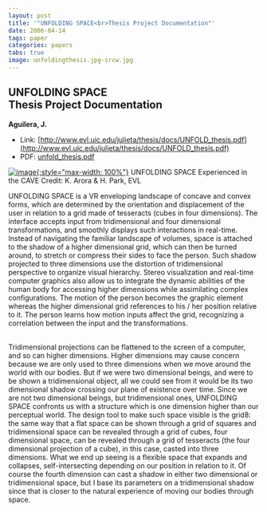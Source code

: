 ```yaml
---
layout: post
title: '"UNFOLDING SPACE<br>Thesis Project Documentation"'
date: 2006-04-14
tags: paper
categories: papers
tabs: true
image: unfoldingthesis.jpg-srcw.jpg
---
```


## UNFOLDING SPACE<br>Thesis Project Documentation
**Aguilera, J.**
- Link: [http://www.evl.uic.edu/julieta/thesis/docs/UNFOLD_thesis.pdf](http://www.evl.uic.edu/julieta/thesis/docs/UNFOLD_thesis.pdf)
- PDF: [unfold_thesis.pdf](/documents/unfold_thesis.pdf)


[![image](https://www.evl.uic.edu/output/originals/unfoldingthesis.jpg-srcw.jpg){:style="max-width: 100%"}](https://www.evl.uic.edu/output/originals/unfoldingthesis.jpg-srcw.jpg)
UNFOLDING SPACE Experienced in the CAVE
Credit: K. Arora &amp; H. Park, EVL

UNFOLDING SPACE is a VR enveloping landscape of concave and convex forms, which are determined by the orientation and displacement of the user in relation to a grid made of tesseracts (cubes in four dimensions). The interface accepts input from tridimensional and four dimensional transformations, and smoothly displays such interactions in real-time. Instead of navigating the familiar landscape of volumes, space is attached to the shadow of a higher dimensional grid, which can then be turned around, to stretch or compress their sides to face the person. Such shadow projected to three dimensions use the distortion of tridimensional perspective to organize visual hierarchy. Stereo visualization and real-time computer graphics also allow us to integrate the dynamic abilities of the human body for accessing higher dimensions while assimilating complex configurations. The motion of the person becomes the graphic element whereas the higher dimensional grid references to his / her position relative to it. The person learns how motion inputs affect the grid, recognizing a correlation between the input and the transformations.<br><br>

Tridimensional projections can be flattened to the screen of a computer, and so can higher dimensions. Higher dimensions may cause concern because we are only used to three dimensions when we move around the world with our bodies. But if we were two dimensional beings, and were to be shown a tridimensional object, all we could see from it would be its two dimensional shadow crossing our plane of existence over time. Since we are not two dimensional beings, but tridimensional ones, UNFOLDING SPACE confronts us with a structure which is one dimension higher than our perceptual world. The design tool to make such space visible is the grid8: the same way that a flat space can be shown through a grid of squares and tridimensional space can be revealed through a grid of cubes, four dimensional space, can be revealed through a grid of tesseracts (the four dimensional projection of a cube), in this case, casted into three dimensions. What we end up seeing is a flexible space that expands and collapses, self-intersecting depending on our position in relation to it. Of course the fourth dimension can cast a shadow in either two dimensional or tridimensional space, but I base its parameters on a tridimensional shadow since that is closer to the natural experience of moving our bodies through space.